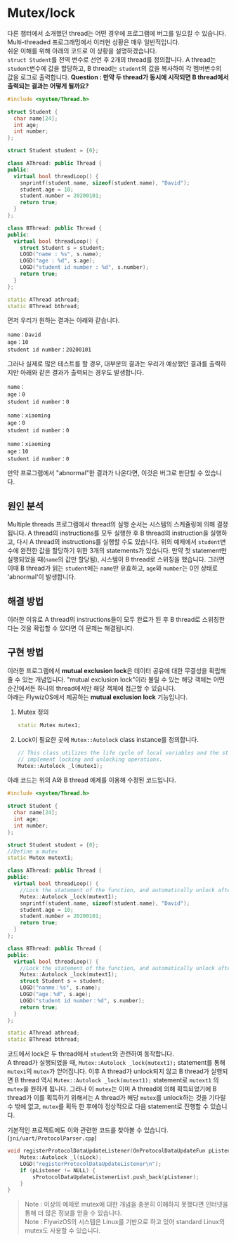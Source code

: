 # Mutex/lock
다른 챕터에서 소개했던 thread는 어떤 경우에 프로그램에 버그를 일으킬 수 있습니다.  
Multi-threaded 프로그래밍에서 이러현 상황은 매우 일반적입니다.  
쉬운 이해를 위해 아래의 코드로 이 상황을 설명하겠습니다.  
`struct Student`를 전역 변수로 선언 후 2개의 thread를 정의합니다. A thread는 `student`변수에 값을 할당하고, B thread는 `student`의 값을 복사하여 각 멤버변수의 값을 로그로 출력합니다.
**Question : 만약 두 thread가 동시에 시작되면 B thread에서 출력되는 결과는 어떻게 될까요?**

```c++
#include <system/Thread.h>

struct Student {
  char name[24];
  int age;
  int number;
};

struct Student student = {0};

class AThread: public Thread {
public:
  virtual bool threadLoop() {
    snprintf(student.name, sizeof(student.name), "David");
    student.age = 10;
    student.number = 20200101;
    return true;
  }
};

class BThread: public Thread {
public:
  virtual bool threadLoop() {
    struct Student s = student;
    LOGD("name : %s", s.name);
    LOGD("age : %d", s.age);
    LOGD("student id number : %d", s.number);
    return true;
  }
};

static AThread athread;
static BThread bthread;
```

먼저 우리가 원하는 결과는 아래와 같습니다.
```
name：David
age：10
student id number：20200101
```
그러나 실제로 많은 테스트를 할 경우, 대부분의 결과는 우리가 예상했던 결과를 출력하지만 아래와 같은 결과가 출력되는 경우도 발생합니다.
```
name：
age：0
student id number：0
```
```
name：xiaoming
age：0
student id number：0
```
```
name：xiaoming
age：10
student id number：0
```
만약 프로그램에서 "abnormal"한 결과가 나온다면, 이것은 버그로 판단할 수 있습니다.

## 원인 분석  
Multiple threads 프로그램에서 thread의 실행 순서는 시스템의 스케쥴링에 의해 결졍됩니다. A thread의 instructions를 모두 실행한 후 B thread의 instruction을 실행하고, 다시 A thread의 instructions를 실행할 수도 있습니다. 
위의 예제에서 `student`변수에 완전한 값을 할당하기 위한 3개의 statements가 있습니다. 만약 첫 statement만 실행되었을 때(`name`의 값만 할당됨), 시스템이 B thread로 스위칭을 했습니다. 그러면 이때 B thread가 읽는 `student`에는 `name`만 유효하고, `age`와 `number`는 0인 상태로 'abnormal'이 발생합니다.

## 해결 방법  
이러한 이유로 A thread의 instructions들이 모두 완료가 된 후 B thread로 스위칭한다는 것을 확립할 수 있다면 이 문제는 해결됩니다.

## 구현 방법
이러한 프로그램에서 **mutual exclusion lock**은 데이터 공유에 대한 무결성을 확립해줄 수 있는 개념입니다. "mutual exclusion lock"이라 불릴 수 있는 해당 객체는 어떤 순간에서든 하나의 thread에서만 해당 객체에 접근할 수 있습니다.  
아래는 FlywizOS에서 제공하는 **mutual exclusion lock** 기능입니다.

1. Mutex 정의
   ```C++
   static Mutex mutex1;
   ```

2. Lock이 필요한 곳에 `Mutex::Autolock` class instance를 정의합니다.
   ```C++
   // This class utilizes the life cycle of local variables and the structure and destructor of C++ classes to automatically 
   // implement locking and unlocking operations.
   Mutex::Autolock _l(mutex1);
   ```
아래 코드는 위의 A와 B thread 예제를 이용해 수정된 코드입니다.
```c++
#include <system/Thread.h>

struct Student {
  char name[24];
  int age;
  int number;
};

struct Student student = {0};
//Define a mutex 
static Mutex mutext1;

class AThread: public Thread {
public:
  virtual bool threadLoop() {
    //Lock the statement of the function, and automatically unlock after the function ends
    Mutex::Autolock _lock(mutext1);
    snprintf(student.name, sizeof(student.name), "David");
    student.age = 10;
    student.number = 20200101;
    return true;
  }
};

class BThread: public Thread {
public:
  virtual bool threadLoop() {
    //Lock the statement of the function, and automatically unlock after the function ends
    Mutex::Autolock _lock(mutext1);
    struct Student s = student;
    LOGD("nanme：%s", s.name);
    LOGD("age：%d", s.age);
    LOGD("student id number：%d", s.number);
    return true;
  }
};

static AThread athread;
static BThread bthread;
```

코드에서 lock은 두 thread에서 `student`와 관련하여 동작합니다.  
A thread가 실행되었을 때, `Mutex::Autolock _lock(mutext1);` statement를 통해 `mutex1`의 `mutex`가 얻어집니다. 이후 A thread가 unlock되지 않고 B thread가 실행되면 B thread 역시  `Mutex::Autolock _lock(mutext1);` statement로 `mutext1` 의 `mutex`을 원하게 됩니다. 그러나 이 `mutex`는 이미 A thread에 의해 획득되었기에 B thread가 이를 획득하기 위해서는 A thread가 해당 `mutex`를 unlock하는 것을 기다릴 수 밖에 없고, `mutex`를 획득 한 후에야 정상적으로 다음 statement로 진행할 수 있습니다.

기본적인 프로젝트에도 이와 관련한 코드를 찾아볼 수 있습니다.(`jni/uart/ProtocolParser.cpp`)
```c++
void registerProtocolDataUpdateListener(OnProtocolDataUpdateFun pListener) {
	Mutex::Autolock _l(sLock);
	LOGD("registerProtocolDataUpdateListener\n");
	if (pListener != NULL) {
		sProtocolDataUpdateListenerList.push_back(pListener);
	}
}
```
> Note : 이상의 예제로 mutex에 대한 개념을 충분히 이해하지 못했다면 인터넷을 통해 더 많은 정보를 얻을 수 있습니다.  
> Note : FlywizOS의 시스템은 Linux를 기반으로 하고 있어 standard Linux의 mutex도 사용할 수 있습니다.